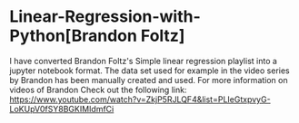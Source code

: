 # Linear-Regression-with-Python[Brandon Foltz]
 I have converted Brandon Foltz's Simple linear regression playlist into a jupyter notebook format.  The data set used for example in the video series by Brandon has been manually created and used.  For more information on videos of Brandon Check out the following link: https://www.youtube.com/watch?v=ZkjP5RJLQF4&list=PLIeGtxpvyG-LoKUpV0fSY8BGKIMIdmfCi
